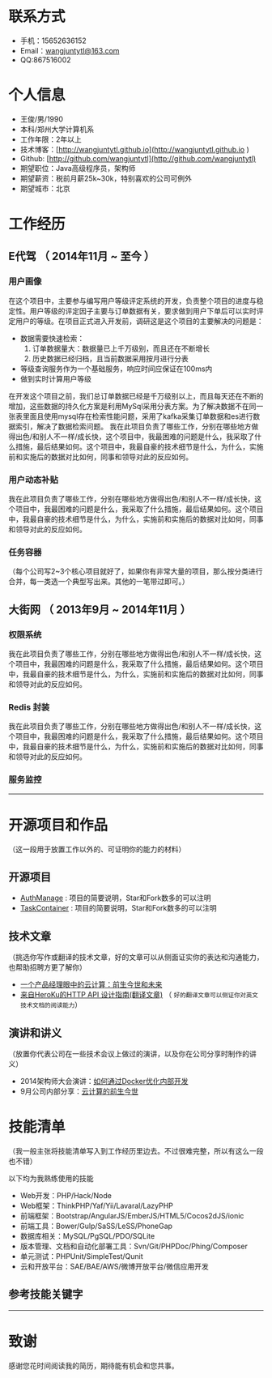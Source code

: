 # 联系方式

- 手机：15652636152
- Email：wangjuntytl@163.com
- QQ:867516002


# 个人信息

 - 王俊/男/1990
 - 本科/郑州大学计算机系 
 - 工作年限：2年以上
 - 技术博客：[http://wangjuntytl.github.io](http://wangjuntytl.github.io ) 
 - Github: [http://github.com/wangjuntytl](http://github.com/wangjuntytl)
 - 期望职位：Java高级程序员，架构师
 - 期望薪资：税前月薪25k~30k，特别喜欢的公司可例外
 - 期望城市：北京


# 工作经历

## E代驾 （ 2014年11月 ~ 至今 ）


### 用户画像 

在这个项目中，主要参与编写用户等级评定系统的开发，负责整个项目的进度与稳定性。用户等级的评定因子主要与订单数据有关，要求做到用户下单后可以实时评定用户的等级。在项目正式进入开发前，调研这是这个项目的主要解决的问题是：

* 数据需要快速检索：
   1. 订单数据量大：数据量已上千万级别，而且还在不断增长
   2. 历史数据已经归档，且当前数据采用按月进行分表
* 等级查询服务作为一个基础服务，响应时间应保证在100ms内
* 做到实时计算用户等级

在开发这个项目之前，我们总订单数据已经是千万级别以上，而且每天还在不断的增加，这些数据的持久化方案是利用MySql采用分表方案。为了解决数据不在同一张表里面且使用mysql存在检索性能问题，采用了kafka采集订单数据和es进行数据索引，解决了数据检索问题。
我在此项目负责了哪些工作，分别在哪些地方做得出色/和别人不一样/成长快，这个项目中，我最困难的问题是什么，我采取了什么措施，最后结果如何。这个项目中，我最自豪的技术细节是什么，为什么，实施前和实施后的数据对比如何，同事和领导对此的反应如何。


### 用户动态补贴 

我在此项目负责了哪些工作，分别在哪些地方做得出色/和别人不一样/成长快，这个项目中，我最困难的问题是什么，我采取了什么措施，最后结果如何。这个项目中，我最自豪的技术细节是什么，为什么，实施前和实施后的数据对比如何，同事和领导对此的反应如何。


### 任务容器

（每个公司写2~3个核心项目就好了，如果你有非常大量的项目，那么按分类进行合并，每一类选一个典型写出来。其他的一笔带过即可。）

 
## 大街网 （ 2013年9月 ~ 2014年11月 ）

### 权限系统 
我在此项目负责了哪些工作，分别在哪些地方做得出色/和别人不一样/成长快，这个项目中，我最困难的问题是什么，我采取了什么措施，最后结果如何。这个项目中，我最自豪的技术细节是什么，为什么，实施前和实施后的数据对比如何，同事和领导对此的反应如何。


### Redis 封装
我在此项目负责了哪些工作，分别在哪些地方做得出色/和别人不一样/成长快，这个项目中，我最困难的问题是什么，我采取了什么措施，最后结果如何。这个项目中，我最自豪的技术细节是什么，为什么，实施前和实施后的数据对比如何，同事和领导对此的反应如何。

### 服务监控


---

# 开源项目和作品
（这一段用于放置工作以外的、可证明你的能力的材料）

## 开源项目

 - [AuthManage](http://github.com/yourname/projectname) : 项目的简要说明，Star和Fork数多的可以注明
 - [TaskContainer](http://github.com/yourname/projectname) : 项目的简要说明，Star和Fork数多的可以注明

## 技术文章
（挑选你写作或翻译的技术文章，好的文章可以从侧面证实你的表达和沟通能力，也帮助招聘方更了解你）

- [一个产品经理眼中的云计算：前生今世和未来](http://get.jobdeer.com/706.get)
- [来自HeroKu的HTTP API 设计指南(翻译文章)](http://get.jobdeer.com/343.get) （ ```好的翻译文章可以侧证你对英文技术文档的阅读能力```）

## 演讲和讲义
（放置你代表公司在一些技术会议上做过的演讲，以及你在公司分享时制作的讲义）

  - 2014架构师大会演讲：[如何通过Docker优化内部开发](http://jobdeer.com)
 - 9月公司内部分享：[云计算的前生今世](http://jobdeer.com)

# 技能清单
（我一般主张将技能清单写入到工作经历里边去。不过很难完整，所以有这么一段也不错）

以下均为我熟练使用的技能

- Web开发：PHP/Hack/Node
- Web框架：ThinkPHP/Yaf/Yii/Lavaral/LazyPHP
- 前端框架：Bootstrap/AngularJS/EmberJS/HTML5/Cocos2dJS/ionic
- 前端工具：Bower/Gulp/SaSS/LeSS/PhoneGap
- 数据库相关：MySQL/PgSQL/PDO/SQLite
- 版本管理、文档和自动化部署工具：Svn/Git/PHPDoc/Phing/Composer
- 单元测试：PHPUnit/SimpleTest/Qunit
- 云和开放平台：SAE/BAE/AWS/微博开放平台/微信应用开发

## 参考技能关键字


---

# 致谢
感谢您花时间阅读我的简历，期待能有机会和您共事。









